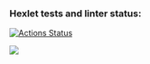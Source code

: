 ### Hexlet tests and linter status:
[![Actions Status](https://github.com/cillesh30/java-project-61/actions/workflows/hexlet-check.yml/badge.svg)](https://github.com/cillesh30/java-project-61/actions)

<a href="https://codeclimate.com/github/cillesh30/java-project-61/maintainability"><img src="https://api.codeclimate.com/v1/badges/15c0b51d2286f943cbfb/maintainability" /></a>

<h2><a href="https://asciinema.org/a/yCCtDpRImfbBTGDEz9RkdcvVW" target="_blank>Even</a></h2>

<h2><a href="https://asciinema.org/a/cqzJ7QZJEheIE2VJr6iAr4lqa" target="_blank>Calc</a></h2>

<h2><a href="https://asciinema.org/a/b35dUwhHinvKGi81lgRfFFL2T" target="_blank>GCD</a></h2>

<h2><a href="https://asciinema.org/a/ZOAlzD6DIaCHIxKrq78Z8Co3I" target="_blank>Progression</a></h2>

<h2><a href="https://asciinema.org/a/7H3G4sV7dtP2e0CJLstmJNH4s" target="_blank>Prime</a></h2>

